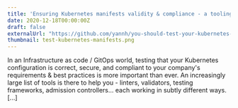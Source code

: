 ```yaml
---
title: 'Ensuring Kubernetes manifests validity & compliance - a tooling overview'
date: 2020-12-18T00:00:00Z
draft: false
externalUrl: "https://github.com/yannh/you-should-test-your-kubernetes-manifests/blob/main/cncf-berlin-meetup-20201218.pdf"
thumbnail: test-kubernetes-manifests.png
---
```


In an Infrastructure as code / GitOps world, testing that your Kubernetes configuration is correct,
secure, and compliant to your company's requirements &amp; best practices is more important than
ever. An increasingly large list of tools is there to help you - linters, validators, testing
frameworks, admission controllers... each working in subtly different ways. [...]